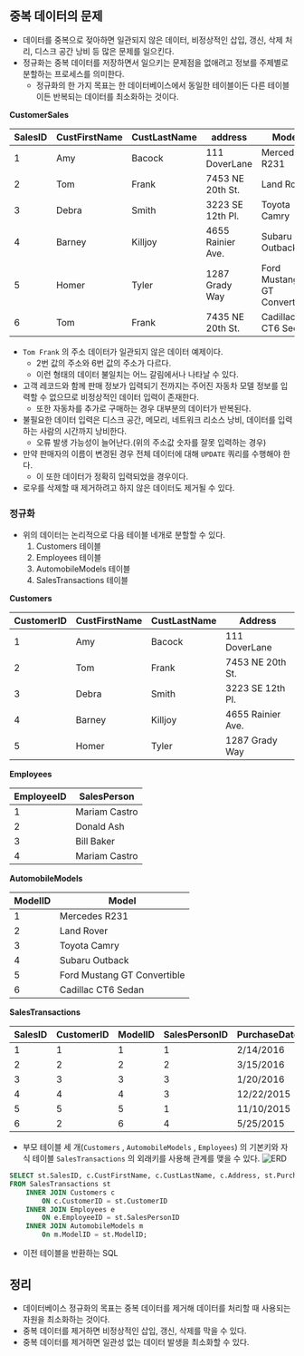 ## 중복 데이터의 문제
- 데이터를 중복으로 젖아하면 일관되지 않은 데이터, 비정상적인 삽입, 갱신, 삭제 처리, 디스크 공간 낭비 등 많은 문제를 일으킨다.
- 정규화는 중복 데이터를 저장하면서 일으키는 문제점을 없애려고 정보를 주제별로 분할하는 프로세스를 의미한다.
  - 정규화의 한 가지 목표는 한 데이터베이스에서 동일한 테이블이든 다른 테이블이든 반복되는 데이터를 최소화하는 것이다.

**CustomerSales**

| SalesID | CustFirstName | CustLastName | address           | Model                       | SalesPerson   |
|---------|---------------|--------------|-------------------|-----------------------------|---------------|
| 1       | Amy           | Bacock       | 111 DoverLane     | Mercedes R231               | Mariam Castro |
| 2       | Tom           | Frank        | 7453 NE 20th St.  | Land Rover                  | Donald Ash    |
| 3       | Debra         | Smith        | 3223 SE 12th Pl.  | Toyota Camry                | Bill Baker    |
| 4       | Barney        | Killjoy      | 4655 Rainier Ave. | Subaru Outback              | Bill Baker    |
| 5       | Homer         | Tyler        | 1287 Grady Way    | Ford Mustang GT Convertible | Mariam Castro |
| 6       | Tom           | Frank        | 7435 NE 20th St.  | Cadillac CT6 Sedan          | Jessica Robin |
- `Tom Frank` 의 주소 데이터가 일관되지 않은 데이터 예제이다.
  - 2번 값의 주소와 6번 값의 주소가 다르다.
  - 이런 형태의 데이터 불일치는 어느 갈림에서나 나타날 수 있다.
- 고객 레코드와 함께 판매 정보가 입력되기 전까지는 주어진 자동차 모델 정보를 입력할 수 없으므로 비정상적인 데이터 입력이 존재한다.
  - 또한 자동차를 추가로 구매하는 경우 대부분의 데이터가 반복된다.
- 불필요한 데이터 입력은 디스크 공간, 메모리, 네트워크 리소스 낭비, 데이터를 입력하는 사람의 시간까지 낭비한다.
  - 오류 발생 가능성이 늘어난다.(위의 주소값 숫자를 잘못 입력하는 경우)
- 만약 판매자의 이름이 변경된 경우 전체 데이터에 대해 `UPDATE` 쿼리를 수행해야 한다.
  - 이 또한 데이터가 정확히 입력되었을 경우이다.
- 로우를 삭제할 때 제거하려고 하지 않은 데이터도 제거될 수 있다.

### 정규화
- 위의 데이터는 논리적으로 다음 테이블 네개로 분할할 수 있다.
  1. Customers 테이블
  2. Employees 테이블
  3. AutomobileModels 테이블
  4. SalesTransactions 테이블

**Customers**

| CustomerID | CustFirstName | CustLastName | Address           |
|------------|---------------|--------------|-------------------|
| 1          | Amy           | Bacock       | 111 DoverLane     |
| 2          | Tom           | Frank        | 7453 NE 20th St.  |
| 3          | Debra         | Smith        | 3223 SE 12th Pl.  |
| 4          | Barney        | Killjoy      | 4655 Rainier Ave. |
| 5          | Homer         | Tyler        | 1287 Grady Way    |


**Employees**

| EmployeeID | SalesPerson   |
|------------|---------------|
| 1          | Mariam Castro |
| 2          | Donald Ash    |
| 3          | Bill Baker    |
| 4          | Mariam Castro |


**AutomobileModels**

| ModelID | Model                       |
|---------|-----------------------------|
| 1       | Mercedes R231               |
| 2       | Land Rover                  |
| 3       | Toyota Camry                |
| 4       | Subaru Outback              |
| 5       | Ford Mustang GT Convertible |
| 6       | Cadillac CT6 Sedan          |


**SalesTransactions**

| SalesID | CustomerID | ModelID | SalesPersonID | PurchaseDate |
|---------|------------|---------|---------------|--------------|
| 1       | 1          | 1       | 1             | 2/14/2016    |
| 2       | 2          | 2       | 2             | 3/15/2016    |
| 3       | 3          | 3       | 3             | 1/20/2016    |
| 4       | 4          | 4       | 3             | 12/22/2015   |
| 5       | 5          | 5       | 1             | 11/10/2015   |
| 6       | 2          | 6       | 4             | 5/25/2015    |

- 부모 테이블 세 개(`Customers` , `AutomobileModels` , `Employees`) 의 기본키와 자식 테이블 `SalesTransactions` 의 외래키를 사용해 관계를 맺을 수 있다.
  ![ERD](https://github.com/Evil-Goblin/BookStudy/assets/74400861/d11f4fee-3e0d-444c-a409-41b6b94e8dd0)
```sql
SELECT st.SalesID, c.CustFirstName, c.CustLastName, c.Address, st.PurchaseDate, m.Model, e.SalesPerson
FROM SalesTransactions st
    INNER JOIN Customers c
        ON c.CustomerID = st.CustomerID
    INNER JOIN Employees e
        ON e.EmployeeID = st.SalesPersonID
    INNER JOIN AutomobileModels m
        On m.ModelID = st.ModelID;
```
- 이전 테이블을 반환하는 SQL

## 정리
- 데이터베이스 정규화의 목표는 중복 데이터를 제거해 데이터를 처리할 때 사용되는 자원을 최소화하는 것이다.
- 중복 데이터를 제거하면 비정상적인 삽입, 갱신, 삭제를 막을 수 있다.
- 중복 데이터를 제거하면 일관성 없는 데이터 발생을 최소화할 수 있다.
